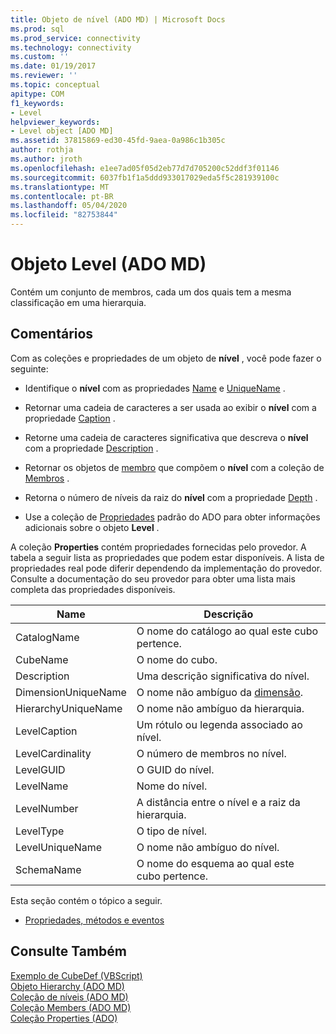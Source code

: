 ```yaml
---
title: Objeto de nível (ADO MD) | Microsoft Docs
ms.prod: sql
ms.prod_service: connectivity
ms.technology: connectivity
ms.custom: ''
ms.date: 01/19/2017
ms.reviewer: ''
ms.topic: conceptual
apitype: COM
f1_keywords:
- Level
helpviewer_keywords:
- Level object [ADO MD]
ms.assetid: 37815869-ed30-45fd-9aea-0a986c1b305c
author: rothja
ms.author: jroth
ms.openlocfilehash: e1ee7ad05f05d2eb77d7d705200c52ddf3f01146
ms.sourcegitcommit: 6037fb1f1a5ddd933017029eda5f5c281939100c
ms.translationtype: MT
ms.contentlocale: pt-BR
ms.lasthandoff: 05/04/2020
ms.locfileid: "82753844"
---
```

# <a name="level-object-ado-md"></a>Objeto Level (ADO MD)
Contém um conjunto de membros, cada um dos quais tem a mesma classificação em uma hierarquia.  
  
## <a name="remarks"></a>Comentários  
 Com as coleções e propriedades de um objeto de **nível** , você pode fazer o seguinte:  
  
-   Identifique o **nível** com as propriedades [Name](../../../ado/reference/ado-md-api/name-property-ado-md.md) e [UniqueName](../../../ado/reference/ado-md-api/uniquename-property-ado-md.md) .  
  
-   Retornar uma cadeia de caracteres a ser usada ao exibir o **nível** com a propriedade [Caption](../../../ado/reference/ado-md-api/caption-property-ado-md.md) .  
  
-   Retorne uma cadeia de caracteres significativa que descreva o **nível** com a propriedade [Description](../../../ado/reference/ado-md-api/description-property-ado-md.md) .  
  
-   Retornar os objetos de [membro](../../../ado/reference/ado-md-api/member-object-ado-md.md) que compõem o **nível** com a coleção de [Membros](../../../ado/reference/ado-md-api/members-collection-ado-md.md) .  
  
-   Retorna o número de níveis da raiz do **nível** com a propriedade [Depth](../../../ado/reference/ado-md-api/depth-property-ado-md.md) .  
  
-   Use a coleção de [Propriedades](../../../ado/reference/ado-api/properties-collection-ado.md) padrão do ADO para obter informações adicionais sobre o objeto **Level** .  
  
 A coleção **Properties** contém propriedades fornecidas pelo provedor. A tabela a seguir lista as propriedades que podem estar disponíveis. A lista de propriedades real pode diferir dependendo da implementação do provedor. Consulte a documentação do seu provedor para obter uma lista mais completa das propriedades disponíveis.  
  
|Name|Descrição|  
|----------|-----------------|  
|CatalogName|O nome do catálogo ao qual este cubo pertence.|  
|CubeName|O nome do cubo.|  
|Description|Uma descrição significativa do nível.|  
|DimensionUniqueName|O nome não ambíguo da [dimensão](../../../ado/reference/ado-md-api/dimension-object-ado-md.md).|  
|HierarchyUniqueName|O nome não ambíguo da hierarquia.|  
|LevelCaption|Um rótulo ou legenda associado ao nível.|  
|LevelCardinality|O número de membros no nível.|  
|LevelGUID|O GUID do nível.|  
|LevelName|Nome do nível.|  
|LevelNumber|A distância entre o nível e a raiz da hierarquia.|  
|LevelType|O tipo de nível.|  
|LevelUniqueName|O nome não ambíguo do nível.|  
|SchemaName|O nome do esquema ao qual este cubo pertence.|  
  
 Esta seção contém o tópico a seguir.  
  
-   [Propriedades, métodos e eventos](../../../ado/reference/ado-md-api/level-object-properties-methods-and-events.md)  
  
## <a name="see-also"></a>Consulte Também  
 [Exemplo de CubeDef (VBScript)](../../../ado/reference/ado-md-api/cubedef-example-vbscript.md)   
 [Objeto Hierarchy (ADO MD)](../../../ado/reference/ado-md-api/hierarchy-object-ado-md.md)   
 [Coleção de níveis (ADO MD)](../../../ado/reference/ado-md-api/levels-collection-ado-md.md)   
 [Coleção Members (ADO MD)](../../../ado/reference/ado-md-api/members-collection-ado-md.md)   
 [Coleção Properties (ADO)](../../../ado/reference/ado-api/properties-collection-ado.md)
